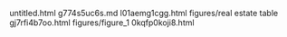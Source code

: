 untitled.html
g774s5uc6s.md
l01aemg1cgg.html
figures/real estate table
gj7rfi4b7oo.html
figures/figure_1
0kqfp0koji8.html